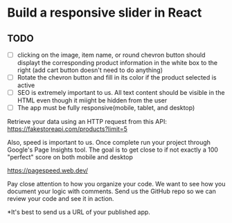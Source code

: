 # Build a responsive slider in React

## TODO

- [ ] clicking on the image, item name, or round chevron button should displayt the corresponding product information in the white box to the right (add cart button doesn't need to do anything)
- [ ] Rotate the chevron button and fill in its color if the product selected is active
- [ ] SEO is extremely important to us. All text content should be visible in the HTML even though it miight be hidden from the user
- [ ] The app must be fully responsive(mobile, tablet, and desktop)

Retrieve your data using an HTTP request from this API:
https://fakestoreapi.com/products?limit=5

Also, speed is important to us. Once complete run your project through Google's Page Insights tool. The goal is to get close to if not exactly a 100 "perfect" score on both mobile and desktop

https://pagespeed.web.dev/

Pay close attention to how you organize your code. We want to see how you document your logic with comments.
Send us the GitHub repo so we can review your code and see it in action.

\*It's best to send us a URL of your published app.
